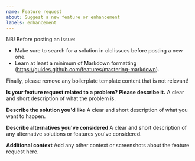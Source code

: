 ```yaml
---
name: Feature request
about: Suggest a new feature or enhancement
labels: enhancement
---
```


NB! Before posting an issue:

* Make sure to search for a solution in old issues before posting a new one.
* Learn at least a minimum of Markdown formatting (https://guides.github.com/features/mastering-markdown).

Finally, please remove any boilerplate template content that is not relevant!

**Is your feature request related to a problem? Please describe it.**
A clear and short description of what the problem is.

**Describe the solution you'd like**
A clear and short description of what you want to happen.

**Describe alternatives you've considered**
A clear and short description of any alternative solutions or features you've considered.

**Additional context**
Add any other context or screenshots about the feature request here.
